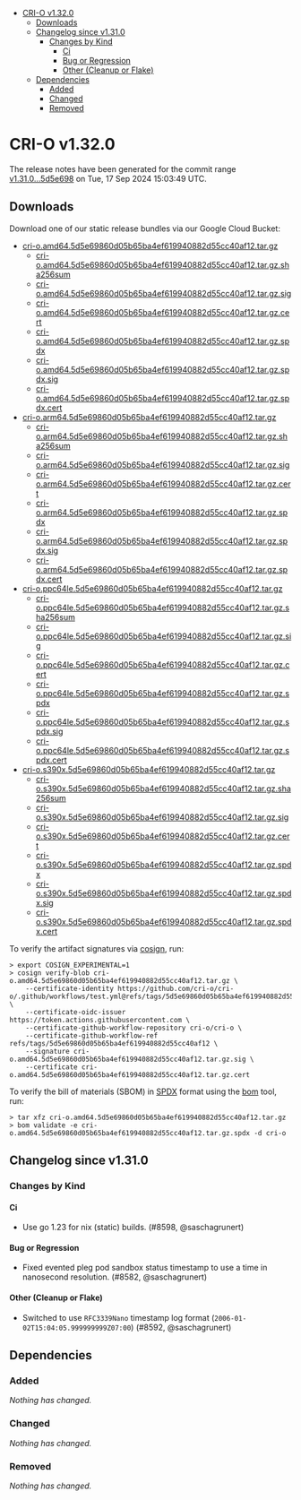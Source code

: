 - [CRI-O v1.32.0](#cri-o-v1320)
  - [Downloads](#downloads)
  - [Changelog since v1.31.0](#changelog-since-v1310)
    - [Changes by Kind](#changes-by-kind)
      - [Ci](#ci)
      - [Bug or Regression](#bug-or-regression)
      - [Other (Cleanup or Flake)](#other-cleanup-or-flake)
  - [Dependencies](#dependencies)
    - [Added](#added)
    - [Changed](#changed)
    - [Removed](#removed)

# CRI-O v1.32.0

The release notes have been generated for the commit range
[v1.31.0...5d5e698](https://github.com/cri-o/cri-o/compare/v1.31.0...v1.32.0) on Tue, 17 Sep 2024 15:03:49 UTC.

## Downloads

Download one of our static release bundles via our Google Cloud Bucket:

- [cri-o.amd64.5d5e69860d05b65ba4ef619940882d55cc40af12.tar.gz](https://storage.googleapis.com/cri-o/artifacts/cri-o.amd64.5d5e69860d05b65ba4ef619940882d55cc40af12.tar.gz)
  - [cri-o.amd64.5d5e69860d05b65ba4ef619940882d55cc40af12.tar.gz.sha256sum](https://storage.googleapis.com/cri-o/artifacts/cri-o.amd64.5d5e69860d05b65ba4ef619940882d55cc40af12.tar.gz.sha256sum)
  - [cri-o.amd64.5d5e69860d05b65ba4ef619940882d55cc40af12.tar.gz.sig](https://storage.googleapis.com/cri-o/artifacts/cri-o.amd64.5d5e69860d05b65ba4ef619940882d55cc40af12.tar.gz.sig)
  - [cri-o.amd64.5d5e69860d05b65ba4ef619940882d55cc40af12.tar.gz.cert](https://storage.googleapis.com/cri-o/artifacts/cri-o.amd64.5d5e69860d05b65ba4ef619940882d55cc40af12.tar.gz.cert)
  - [cri-o.amd64.5d5e69860d05b65ba4ef619940882d55cc40af12.tar.gz.spdx](https://storage.googleapis.com/cri-o/artifacts/cri-o.amd64.5d5e69860d05b65ba4ef619940882d55cc40af12.tar.gz.spdx)
  - [cri-o.amd64.5d5e69860d05b65ba4ef619940882d55cc40af12.tar.gz.spdx.sig](https://storage.googleapis.com/cri-o/artifacts/cri-o.amd64.5d5e69860d05b65ba4ef619940882d55cc40af12.tar.gz.spdx.sig)
  - [cri-o.amd64.5d5e69860d05b65ba4ef619940882d55cc40af12.tar.gz.spdx.cert](https://storage.googleapis.com/cri-o/artifacts/cri-o.amd64.5d5e69860d05b65ba4ef619940882d55cc40af12.tar.gz.spdx.cert)
- [cri-o.arm64.5d5e69860d05b65ba4ef619940882d55cc40af12.tar.gz](https://storage.googleapis.com/cri-o/artifacts/cri-o.arm64.5d5e69860d05b65ba4ef619940882d55cc40af12.tar.gz)
  - [cri-o.arm64.5d5e69860d05b65ba4ef619940882d55cc40af12.tar.gz.sha256sum](https://storage.googleapis.com/cri-o/artifacts/cri-o.arm64.5d5e69860d05b65ba4ef619940882d55cc40af12.tar.gz.sha256sum)
  - [cri-o.arm64.5d5e69860d05b65ba4ef619940882d55cc40af12.tar.gz.sig](https://storage.googleapis.com/cri-o/artifacts/cri-o.arm64.5d5e69860d05b65ba4ef619940882d55cc40af12.tar.gz.sig)
  - [cri-o.arm64.5d5e69860d05b65ba4ef619940882d55cc40af12.tar.gz.cert](https://storage.googleapis.com/cri-o/artifacts/cri-o.arm64.5d5e69860d05b65ba4ef619940882d55cc40af12.tar.gz.cert)
  - [cri-o.arm64.5d5e69860d05b65ba4ef619940882d55cc40af12.tar.gz.spdx](https://storage.googleapis.com/cri-o/artifacts/cri-o.arm64.5d5e69860d05b65ba4ef619940882d55cc40af12.tar.gz.spdx)
  - [cri-o.arm64.5d5e69860d05b65ba4ef619940882d55cc40af12.tar.gz.spdx.sig](https://storage.googleapis.com/cri-o/artifacts/cri-o.arm64.5d5e69860d05b65ba4ef619940882d55cc40af12.tar.gz.spdx.sig)
  - [cri-o.arm64.5d5e69860d05b65ba4ef619940882d55cc40af12.tar.gz.spdx.cert](https://storage.googleapis.com/cri-o/artifacts/cri-o.arm64.5d5e69860d05b65ba4ef619940882d55cc40af12.tar.gz.spdx.cert)
- [cri-o.ppc64le.5d5e69860d05b65ba4ef619940882d55cc40af12.tar.gz](https://storage.googleapis.com/cri-o/artifacts/cri-o.ppc64le.5d5e69860d05b65ba4ef619940882d55cc40af12.tar.gz)
  - [cri-o.ppc64le.5d5e69860d05b65ba4ef619940882d55cc40af12.tar.gz.sha256sum](https://storage.googleapis.com/cri-o/artifacts/cri-o.ppc64le.5d5e69860d05b65ba4ef619940882d55cc40af12.tar.gz.sha256sum)
  - [cri-o.ppc64le.5d5e69860d05b65ba4ef619940882d55cc40af12.tar.gz.sig](https://storage.googleapis.com/cri-o/artifacts/cri-o.ppc64le.5d5e69860d05b65ba4ef619940882d55cc40af12.tar.gz.sig)
  - [cri-o.ppc64le.5d5e69860d05b65ba4ef619940882d55cc40af12.tar.gz.cert](https://storage.googleapis.com/cri-o/artifacts/cri-o.ppc64le.5d5e69860d05b65ba4ef619940882d55cc40af12.tar.gz.cert)
  - [cri-o.ppc64le.5d5e69860d05b65ba4ef619940882d55cc40af12.tar.gz.spdx](https://storage.googleapis.com/cri-o/artifacts/cri-o.ppc64le.5d5e69860d05b65ba4ef619940882d55cc40af12.tar.gz.spdx)
  - [cri-o.ppc64le.5d5e69860d05b65ba4ef619940882d55cc40af12.tar.gz.spdx.sig](https://storage.googleapis.com/cri-o/artifacts/cri-o.ppc64le.5d5e69860d05b65ba4ef619940882d55cc40af12.tar.gz.spdx.sig)
  - [cri-o.ppc64le.5d5e69860d05b65ba4ef619940882d55cc40af12.tar.gz.spdx.cert](https://storage.googleapis.com/cri-o/artifacts/cri-o.ppc64le.5d5e69860d05b65ba4ef619940882d55cc40af12.tar.gz.spdx.cert)
- [cri-o.s390x.5d5e69860d05b65ba4ef619940882d55cc40af12.tar.gz](https://storage.googleapis.com/cri-o/artifacts/cri-o.s390x.5d5e69860d05b65ba4ef619940882d55cc40af12.tar.gz)
  - [cri-o.s390x.5d5e69860d05b65ba4ef619940882d55cc40af12.tar.gz.sha256sum](https://storage.googleapis.com/cri-o/artifacts/cri-o.s390x.5d5e69860d05b65ba4ef619940882d55cc40af12.tar.gz.sha256sum)
  - [cri-o.s390x.5d5e69860d05b65ba4ef619940882d55cc40af12.tar.gz.sig](https://storage.googleapis.com/cri-o/artifacts/cri-o.s390x.5d5e69860d05b65ba4ef619940882d55cc40af12.tar.gz.sig)
  - [cri-o.s390x.5d5e69860d05b65ba4ef619940882d55cc40af12.tar.gz.cert](https://storage.googleapis.com/cri-o/artifacts/cri-o.s390x.5d5e69860d05b65ba4ef619940882d55cc40af12.tar.gz.cert)
  - [cri-o.s390x.5d5e69860d05b65ba4ef619940882d55cc40af12.tar.gz.spdx](https://storage.googleapis.com/cri-o/artifacts/cri-o.s390x.5d5e69860d05b65ba4ef619940882d55cc40af12.tar.gz.spdx)
  - [cri-o.s390x.5d5e69860d05b65ba4ef619940882d55cc40af12.tar.gz.spdx.sig](https://storage.googleapis.com/cri-o/artifacts/cri-o.s390x.5d5e69860d05b65ba4ef619940882d55cc40af12.tar.gz.spdx.sig)
  - [cri-o.s390x.5d5e69860d05b65ba4ef619940882d55cc40af12.tar.gz.spdx.cert](https://storage.googleapis.com/cri-o/artifacts/cri-o.s390x.5d5e69860d05b65ba4ef619940882d55cc40af12.tar.gz.spdx.cert)

To verify the artifact signatures via [cosign](https://github.com/sigstore/cosign), run:

```console
> export COSIGN_EXPERIMENTAL=1
> cosign verify-blob cri-o.amd64.5d5e69860d05b65ba4ef619940882d55cc40af12.tar.gz \
    --certificate-identity https://github.com/cri-o/cri-o/.github/workflows/test.yml@refs/tags/5d5e69860d05b65ba4ef619940882d55cc40af12 \
    --certificate-oidc-issuer https://token.actions.githubusercontent.com \
    --certificate-github-workflow-repository cri-o/cri-o \
    --certificate-github-workflow-ref refs/tags/5d5e69860d05b65ba4ef619940882d55cc40af12 \
    --signature cri-o.amd64.5d5e69860d05b65ba4ef619940882d55cc40af12.tar.gz.sig \
    --certificate cri-o.amd64.5d5e69860d05b65ba4ef619940882d55cc40af12.tar.gz.cert
```

To verify the bill of materials (SBOM) in [SPDX](https://spdx.org) format using the [bom](https://sigs.k8s.io/bom) tool, run:

```console
> tar xfz cri-o.amd64.5d5e69860d05b65ba4ef619940882d55cc40af12.tar.gz
> bom validate -e cri-o.amd64.5d5e69860d05b65ba4ef619940882d55cc40af12.tar.gz.spdx -d cri-o
```

## Changelog since v1.31.0

### Changes by Kind

#### Ci
 - Use go 1.23 for nix (static) builds. (#8598, @saschagrunert)

#### Bug or Regression
 - Fixed evented pleg pod sandbox status timestamp to use a time in nanosecond resolution. (#8582, @saschagrunert)

#### Other (Cleanup or Flake)
 - Switched to use `RFC3339Nano` timestamp log format (`2006-01-02T15:04:05.999999999Z07:00`) (#8592, @saschagrunert)

## Dependencies

### Added
_Nothing has changed._

### Changed
_Nothing has changed._

### Removed
_Nothing has changed._
